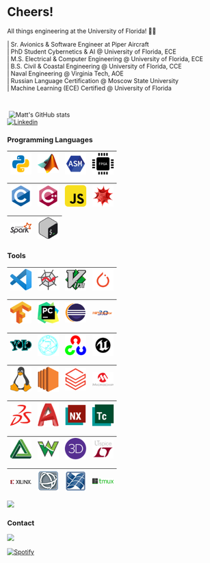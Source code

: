 <!-- Greeting -->
# Cheers!

<!--Introduction -->
All things engineering at the University of Florida! :crocodile::crocodile:

| Sr. Avionics & Software Engineer at Piper Aircraft<br>
| PhD Student Cybernetics & AI @ University of Florida, ECE<br>
| M.S. Electrical & Computer Engineering @ University of Florida, ECE<br>
| B.S. Civil & Coastal Engineering @ University of Florida, CCE<br>
| Naval Engineering @ Virginia Tech, AOE<br>
| Russian Language Certification @ Moscow State University<br>
| Machine Learning (ECE) Certified @ University of Florida

<br>

<p> <!-- GitHub README Stats -->
  <a href="https://github.com/mgwein?tab=repositories">
    <img width="500" height="auto" align="right" alt="Matt's GitHub stats" 
         src="https://github-readme-stats.vercel.app/api?username=mgwein&show_icons=true&theme=algolia&count_private=true" />
   <!-- <img width="30%" height="auto" align="right" alt="Matt's github stats" 
         src="https://github-readme-stats.vercel.app/api/top-langs/?username=mgwein&layout=compact" />
</p>

<!-- Your badges -->
[![Linkedin](https://img.shields.io/badge/-Matt%20W-blue?style=flat&logo=Linkedin&logoColor=white)](https://www.linkedin.com/in/mgwein/)

### Programming Languages

<img title="Python" alt="Python" width="50px" src="python.png" />|<img title="MatLab" alt="MatLab" width="50px" src="MATLAB.png" />|<img title="Assembly" alt="Assembly" width="50px" src="ASM.png" />|<img title="VHDL" alt="VHDL" width="50px" src="VHDL.png" />
|---|---|---|---|

<img title="C" alt="C" width="50px" src="C.png">|<img title="C++" alt="C++" width="50px" src="CPP.svg">|<img alt="JavaScript" title="JavaScript" width="50px" src="JAVASCRIPT.png">|<img title="Wolfram Mathematica" alt="Wolfram Mathematica" width="50px" src="WOLFRAM.png">
|---|---|---|---|

<img title="APACHE SPARK" alt="APACHE SPARK" width="50px" src="APACHESPARK.png" />|<img title="Bash" alt="Bash" width="50px" src="BASH.png" />|
|---|---|

### Tools

<img title="Visual Studio" alt="Visual Studio" width="50px" src="VSCODE.png" />|<img title="Spyder" alt="Spyder" width="50px" src="SPYDER.png" />|<img title="Vim" alt="Vim" width="50px" src="VIM.png" />|<img title="Pytorch" alt="Pytorch" width="50px" src="pytorch.png" />
|---|---|---|---|

<img title="TensorFlow" alt="TensorFlow" width="50px" src="TENSORFLOW.png" />|<img title="PyCharm" alt="PyCharm" width="50px" src="PYCHARM.png" />|<img title="ECLIPSE" alt="ECLIPSE" width="50px" src="ECLIPSE.png" />|<img title="HiPerGator3.0" alt="HiPerGator3.0" width="50px" src="HIPERGATOR3.png" />
|---|---|---|---|

<img title="YOLO" alt="YOLO" width="50px" src="YOLO.png" />|<img title="Darknet" alt="Darknet" width="50px" src="DARKNET2.png" />|<img title="OpenCV" alt="OpenCV" width="50px" src="OPENCV.png" />|<img title="UNREAL ENGINE" alt="UNREAL ENGINE" width="50px" src="UNREAL2.png" />|
|---|---|---|---|

<img title="LINUX" alt="LINUX" width="50px" src="LINUX.png" />|<img title="EC2" alt="EC2" width="50px" src="EC2.png" />|<img title="DATABRICKS" alt="DATABRICKS" width="50px" src="DATABRICKS2.png" />|<img title="Microchip Studio" alt="Microchip Studio" width="50px" src="MICROCHIP.png" />
|---|---|---|---|

<img title="Solid Works" alt="Solid Works" width="50px" src="SOLIDWORKS.png" />|<img title="AutoCAD" alt="AutoCAD" width="50px" src="AUTOCAD.png" />|<img title="Siemens NX" alt="Siemens NX" width="50px" src="NX.png" />|<img title="Siemens Teamcenter" alt="Siemens Teamcenter" width="50px" src="TC.png" />
|---|---|---|---|

<img title="Digilent" alt="Digilent" width="50px" src="DIGILENT.png" />|<img title="Waveforms" alt="Waveforms" width="50px" src="WAVEFORMS.png" />|<img title="RISA3D" alt="RISA3D" width="50px" src="RISA3D.svg" />|<img title="LTSpice" alt="LTSpice" width="50px" src="LTSPICE.png" />
|---|---|---|---|

<img title="XILINX" alt="XILINX" width="50px" src="XILINX.png" />|<img title="ENVI" alt="ENVI" width="50px" src="ENVI.png" />|<img title="IDL" alt="IDL" width="50px" src="IDL.png" />|<img title="TMUX 😁" alt="TMUX 😁" width="50px" src="TMUX3.png" />|
|---|---|---|---|

<!-- <img title="PyCharm" alt="PyCharm" width="50px" src="PYCHARM.png" /> -->

<!-- Profile View Count -->
![](https://komarev.com/ghpvc/?username=mgwein&style=flat)

### Contact
![](https://dcbadge.vercel.app/api/shield/410659937069301761)
              
[![Spotify](https://gitspotify-mgwein.vercel.app/api/spotify)](https://open.spotify.com/user/cattleman706)

<!-- Windy Widget -->
<div
    data-windywidget="forecast"
    data-thememode="white"
    data-spotid="5105683"
    data-appid="1fa17a92a0781187c5828ce3c74defd2">
</div>
<script async="true" data-cfasync="false" type="text/javascript" src="https://windy.app/widgets-code/forecast/windy_forecast_async.js?v153"></script>
